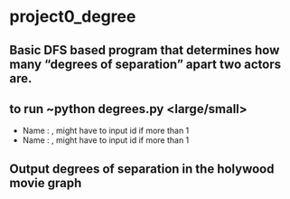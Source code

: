 # project0_degree

## Basic DFS based  program that determines how many “degrees of separation” apart two actors are.

## to run ~python degrees.py <large/small>
- Name : <name of an actor1>  ,  might have to input id if more than 1
- Name : <name of actor2> , might have to input id if more than 1

## Output degrees of separation in the holywood movie graph
